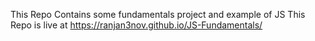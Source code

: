 This Repo Contains some fundamentals project and example of JS
This Repo is live at
https://ranjan3nov.github.io/JS-Fundamentals/